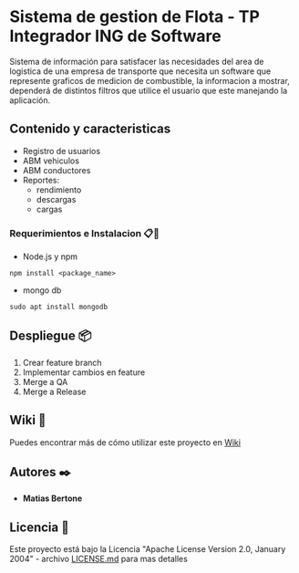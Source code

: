 # Sistema de gestion de Flota - TP Integrador ING de Software

Sistema de información para satisfacer las necesidades del area de logistica de una empresa de transporte que necesita un software que represente graficos de medicion de combustible, la informacion a mostrar, dependerá de distintos filtros que utilice el usuario que este manejando la aplicación.

## Contenido y caracteristicas 

* Registro de usuarios
* ABM vehiculos
* ABM conductores
* Reportes:
    - rendimiento
    - descargas
    - cargas


### Requerimientos e Instalacion 📋🔧

* Node.js y npm
```
npm install <package_name>
```
* mongo db
```
sudo apt install mongodb
```


## Despliegue 📦

1. Crear feature branch
2. Implementar cambios en feature
3. Merge a QA
4. Merge a Release 


## Wiki 📖

Puedes encontrar más de cómo utilizar este proyecto en [Wiki](https://github.com/MatiasBertone21/SGF/wiki)

## Autores ✒️

* **Matias Bertone** 


## Licencia 📄

Este proyecto está bajo la Licencia "Apache License Version 2.0, January 2004" - archivo [LICENSE.md](LICENSE.md) para mas detalles

